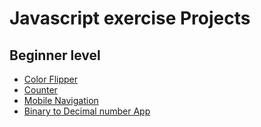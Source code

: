 # Javascript exercise Projects





## Beginner level

- [Color Flipper](https://github.com/astragenius/javascript-learn-projects/tree/main/colorFlipper)
- [Counter](https://github.com/astragenius/javascript-learn-projects/tree/main/counter)
- [Mobile Navigation](https://github.com/astragenius/javascript-learn-projects/tree/main/mobile-nav)
- [Binary to Decimal number App ]()
